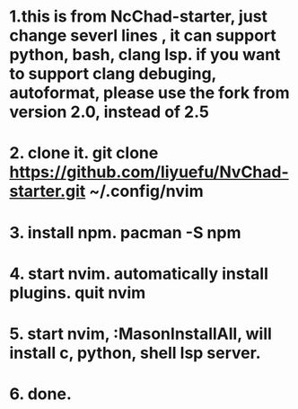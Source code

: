 # 1.this is from NcChad-starter, just change severl lines , it can support python, bash, clang lsp. if you want to support clang debuging, autoformat, please use the fork from version 2.0, instead of  2.5
# 2. clone it.   git clone https://github.com/liyuefu/NvChad-starter.git ~/.config/nvim
# 3.  install npm. pacman -S npm
# 4. start nvim. automatically install plugins. quit nvim
# 5. start nvim, :MasonInstallAll, will install c, python, shell lsp server.
# 6. done.
